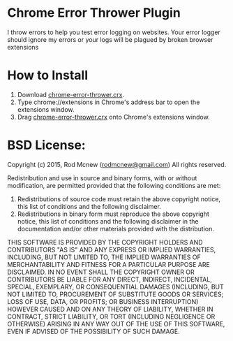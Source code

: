# Chrome Error Thrower Plugin
I throw errors to help you test error logging on websites. Your error logger should ignore my errors or your logs will be plagued by broken browser extensions

# How to Install
1. Download [chrome-error-thrower.crx](https://github.com/rodmcnew/chrome-error-thrower/raw/master/chrome-error-thrower.crx).
2. Type chrome://extensions in Chrome's address bar to open the extensions window.
3. Drag [chrome-error-thrower.crx](https://github.com/rodmcnew/chrome-error-thrower/raw/master/chrome-error-thrower.crx) onto Chrome's extensions window.

# BSD License:
 Copyright (c) 2015, Rod Mcnew (rodmcnew@gmail.com)
 All rights reserved.

 Redistribution and use in source and binary forms, with or without
 modification, are permitted provided that the following conditions are met:

 1. Redistributions of source code must retain the above copyright notice, this
 list of conditions and the following disclaimer.
 2. Redistributions in binary form must reproduce the above copyright notice,
 this list of conditions and the following disclaimer in the documentation
 and/or other materials provided with the distribution.

 THIS SOFTWARE IS PROVIDED BY THE COPYRIGHT HOLDERS AND CONTRIBUTORS "AS IS" AND
 ANY EXPRESS OR IMPLIED WARRANTIES, INCLUDING, BUT NOT LIMITED TO, THE IMPLIED
 WARRANTIES OF MERCHANTABILITY AND FITNESS FOR A PARTICULAR PURPOSE ARE
 DISCLAIMED. IN NO EVENT SHALL THE COPYRIGHT OWNER OR CONTRIBUTORS BE LIABLE FOR
 ANY DIRECT, INDIRECT, INCIDENTAL, SPECIAL, EXEMPLARY, OR CONSEQUENTIAL DAMAGES
 (INCLUDING, BUT NOT LIMITED TO, PROCUREMENT OF SUBSTITUTE GOODS OR SERVICES;
 LOSS OF USE, DATA, OR PROFITS; OR BUSINESS INTERRUPTION) HOWEVER CAUSED AND
 ON ANY THEORY OF LIABILITY, WHETHER IN CONTRACT, STRICT LIABILITY, OR TORT
 (INCLUDING NEGLIGENCE OR OTHERWISE) ARISING IN ANY WAY OUT OF THE USE OF THIS
 SOFTWARE, EVEN IF ADVISED OF THE POSSIBILITY OF SUCH DAMAGE.
